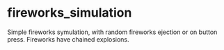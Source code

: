# fireworks_simulation
Simple fireworks symulation, with random fireworks ejection or on button press.
Fireworks have chained explosions.
